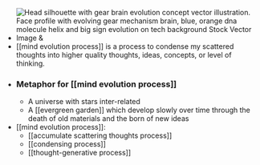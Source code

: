 - ![Head silhouette with gear brain evolution concept vector illustration. Face  profile with evolving gear mechanism brain, blue, orange dna molecule helix  and big sign evolution on tech background Stock Vector Image &](https://c8.alamy.com/comp/T3YD3A/head-silhouette-with-gear-brain-evolution-concept-vector-illustration-face-profile-with-evolving-gear-mechanism-brain-blue-orange-dna-molecule-helix-and-big-sign-evolution-on-tech-background-T3YD3A.jpg)
- [[mind evolution process]] is a process to condense my scattered thoughts into higher quality thoughts, ideas, concepts, or level of thinking.
- ### Metaphor for [[mind evolution process]] 
    - A universe with stars inter-related
    - A [[evergreen garden]] which develop slowly over time through the death of old materials and the born of new ideas 
- [[mind evolution process]]:
    - [[accumulate scattering thoughts process]]
    - [[condensing process]]
    - [[thought-generative process]]
